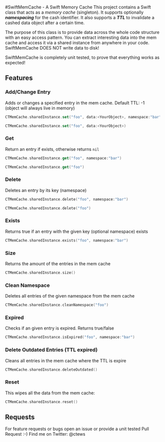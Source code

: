 #SwiftMemCache - A Swift Memory Cache
This project contains a Swift class that acts as a _memory cache_ (singleton). It supports optionally **_namespacing_** for the cash identifier. It also supports a **_TTL_** to invalidate a cashed data object after a certain time.

The purpose of this class is to provide data across the whole code structure with an easy access pattern. You can extract interesting data into the mem cache and access it via a shared instance from anywhere in your code. SwiftMemCache DOES NOT write data to disk!

SwiftMemCache is completely unit tested, to prove that everything works as expected!

## Features

### Add/Change Entry
Adds or changes a specified entry in the mem cache. Default TTL: -1 (object will always live in memory)

```swift 
CTMemCache.sharedInstance.set("foo", data:<YourObject>, namespace:"bar", ttl:3600)
```

```swift
CTMemCache.sharedInstance.set("foo", data:<YourObject>)
```

### Get
Return an entry if exists, otherwise returns ```nil```

```swift
CTMemCache.sharedInstance.get("foo", namespace:"bar")
```
```swift
CTMemCache.sharedInstance.get("foo")
```

### Delete
Deletes an entry by its key (namespace)

```swift
CTMemCache.sharedInstance.delete("foo", namespace:"bar")
```
```swift
CTMemCache.sharedInstance.delete("foo")
```

### Exists
Returns true if an entry with the given key (optional namespace) exists

```swift
CTMemCache.sharedInstance.exists("foo", namespace:"bar")
```


### Size
Returns the amount of the entries in the mem cache
```swift 
CTMemCache.sharedInstance.size()
```

### Clean Namespace
Deletes all entries of the given namespace from the mem cache

```swift
CTMemCache.sharedInstance.cleanNamespace("foo")
```

### Expired
Checks if an given entry is expired. Returns true/false

```swift
CTMemCache.sharedInstance.isExpired("foo", namespace:"bar")
```

### Delete Outdated Entries (TTL expired)
Cleans all entries in the mem cache where the TTL is expire

```swift
CTMemCache.sharedInstance.deleteOutdated()
```

### Reset
This wipes all the data from the mem cache:
```swift
CTMemCache.sharedInstance.reset()
```

## Requests
For feature requests or bugs open an issue or provide a unit tested Pull Request :-)
Find me on Twitter: @ctews

